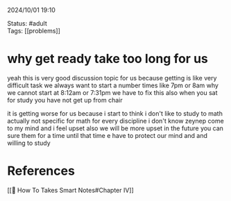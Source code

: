 2024/10/01
19:10

Status: #adult  
Tags: [[problems]]
# why get ready take too long for us

yeah this is very good discussion topic for us because getting
is like very difficult task we always want to start a number times like 7pm or 8am why we cannot start at 8:12am or 7:31pm
we have to fix this also when you sat for study you have not get up from chair

it is getting worse for us because i start to think i don't like 
to study to math actually not specific for math for every discipline i don't know zeynep come to my mind and i feel upset also we will be more upset in the future you can sure them for a time until that time e have to protect our mind and and willing to study
# References

[[📙 How To Takes Smart Notes#Chapter IV]]
